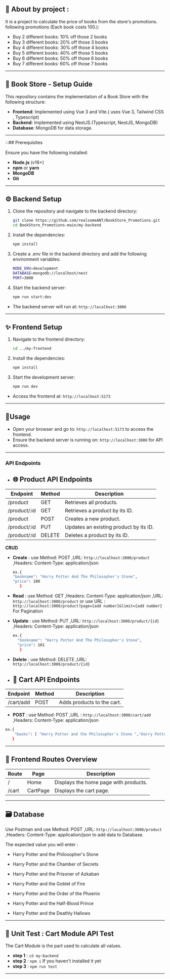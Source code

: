 ## 🧾 About by project :

It is a project to calculate the price of books from the store's promotions.
following promotions (Each book costs 100.):

- Buy 2 different books: 10% off those 2 books
- Buy 3 different books: 20% off those 3 books
- Buy 4 different books: 30% off those 4 books
- Buy 5 different books: 40% off those 5 books
- Buy 6 different books: 50% off those 6 books
- Buy 7 different books: 60% off those 7 books
---

## 📝 Book Store - Setup Guide

This repository contains the implementation of a Book Store with the following structure:

- **Frontend**: Implemented using Vue 3 and Vite.( uses Vue 3, Tailwind CSS , Typescript)
- **Backend**: Implemented using NestJS.(Typescript, NestJS, MongoDB)
- **Database**: MongoDB for data storage.

---
💡## Prerequisites

Ensure you have the following installed:

- **Node.js** (v16+)
- **npm** or **yarn**
- **MongoDB**
- **Git**

---
## ⚙️ Backend Setup

1. Clone the repository and navigate to the backend directory:

   ```bash
   git clone https://github.com/realsomeANT/BookStore_Promotions.git
   cd BookStore_Promotions-main/my-backend
    ```
2. Install the dependencies:
    ```bash 
    npm install
    ```
3. Create a .env file in the backend directory and add the following environment variables:
    ```bash
    NODE_ENV=development
    DATABASE=mongodb://localhost/nest
    PORT=3000
    ```
4. Start the backend server:
    ```bash
    npm run start:dev
    ```   
- The backend server will run at:
  `http://localhost:3000`
---
## ✨ Frontend Setup

1. Navigate to the frontend directory:
    ```bash
    cd ../my-frontend
    ```
2. Install the dependencies:
    ```bash
    npm install
    ```
3. Start the development server:
    ```bash
    npm run dev
    ```
- Access the frontend at: 
`http://localhost:5173`
---
## 📑Usage

- Open your browser and go to: 
`http://localhost:5173` 
to access the frontend.
- Ensure the backend server is running on:
 `http://localhost:3000` 
 for API access.   
---

### API Endpoints ###


- ## 🌐 Product API Endpoints

| Endpoint	| Method	| Description |
|---------------|------------|-----------------------|
|/product	|GET	| Retrieves all products. |
|/product/:id|	GET	| Retrieves a product by its ID. |
|/product	|POST	| Creates a new product. |
|/product/:id|	PUT	| Updates an existing product by its ID. |
|/product/:id|	DELETE	| Deletes a product by its ID. |

**CRUD**
- **Create** : use Method: POST ,URL: `http://localhost:3000/product` ,Headers: Content-Type: application/json
  ```bash
  ex.{
  "bookname": "Harry Potter And The Philosopher's Stone",
  "price": 100
     }
  ```
- **Read** : use Method: GET ,Headers: Content-Type: application/json ,URL: `http://localhost:3000/product` or use URL : `http://localhost:3000/product?page={add number}&limit={add number}` For Pagination

- **Update** : use Method: PUT ,URL: `http://localhost:3000/product/{id}` ,Headers: Content-Type: application/json
  ```bash
  ex.{
    "bookname": "Harry Potter And The Philosopher's Stone",
    "price": 101
     }
  ```
- **Delete** : use Method: DELETE ,URL: `http://localhost:3000/product/{id}`

- ## 🛒 Cart API Endpoints
| Endpoint | Method | Description |
|-----------------|------|-------------------------------|
|/cart/add |	POST | Adds products to the cart. |

- **POST** : use Method: POST ,URL : `http://localhost:3000/cart/add` ,Headers: Content-Type: application/json
```bash
ex.{
    "books": [ "Harry Potter and the Philosopher's Stone ","Harry Potter and the Philosopher's Stone ","Harry Potter and the Prisoner of Azkaban "  ]
   }
```
---
## 🔀 Frontend Routes Overview
|Route|	Page | Description |
|--------|-------|---------------------------|
|/	| Home | Displays the home page with products. |
|/cart	| CartPage | Displays the cart page. |

---
## 🗃️ Database

Use Postman and use Method: POST ,URL: `http://localhost:3000/product` ,Headers: Content-Type: application/json to add data to Database.

The expected value you will enter :

- Harry Potter and the Philosopher's Stone

- Harry Potter and the Chamber of Secrets

- Harry Potter and the Prisoner of Azkaban

- Harry Potter and the Goblet of Fire

- Harry Potter and the Order of the Phoenix

- Harry Potter and the Half-Blood Prince

- Harry Potter and the Deathly Hallows

---
## 🧐 Unit Test : Cart Module API Test

The Cart Module is the part used to calculate all values.

- **step 1** : `cd my-backend`
- **step 2** : `npm i` If you haven't installed it yet
- **step 3** : `npm run test`

---
